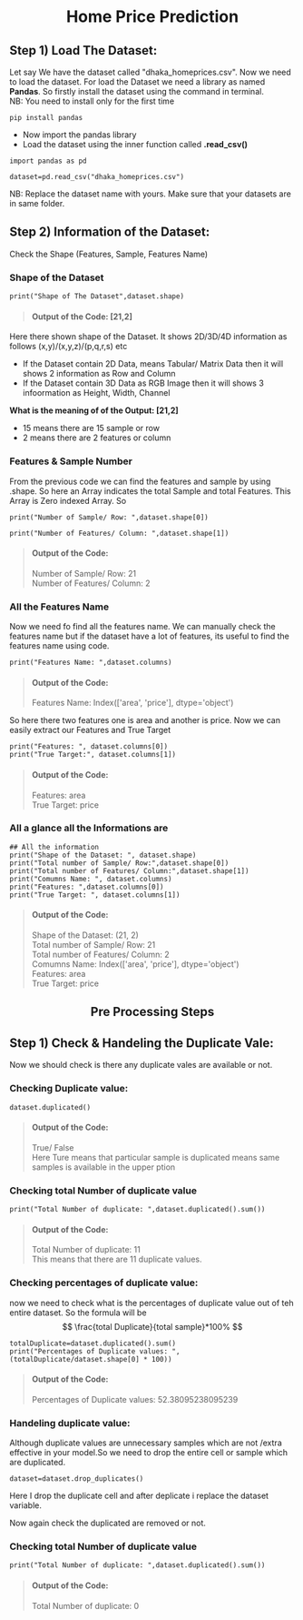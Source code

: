 <h1 align="center">Home Price Prediction</h1>

## Step 1) Load The Dataset: 
Let say We have the dataset called "dhaka_homeprices.csv". Now we need to load the dataset. For load the Dataset we need a library as named **Pandas**. So firstly install the dataset using the command in terminal.  
NB: You need to install only for the first time
```
pip install pandas
```
* Now import the pandas library
* Load the dataset using the inner function called **.read_csv()**
```
import pandas as pd

dataset=pd.read_csv("dhaka_homeprices.csv")
```
NB: Replace the dataset name with yours. Make sure that your datasets are in same folder. 

## Step 2) Information of the Dataset: 
Check the Shape (Features, Sample, Features Name)  
### **Shape of the Dataset**
```
print("Shape of The Dataset",dataset.shape)
```
>#### Output of the Code: [21,2]
Here there shown shape of the Dataset. It shows 2D/3D/4D information as follows (x,y)/(x,y,z)/(p,q,r,s) etc  
- If the Dataset contain 2D Data, means Tabular/ Matrix Data then it will shows 2 information as Row and Column  
- If the Dataset contain 3D Data as RGB Image then it will shows 3 infoormation as Height, Width, Channel  


**What is the meaning of of the Output: [21,2]**  
- 15 means there are  15 sample or row
- 2 means there are 2 features or column

### **Features & Sample Number**
From the previous code we can find the features and sample by using .shape. So here an Array indicates the total Sample and total Features. This Array is Zero indexed Array. So 
```
print("Number of Sample/ Row: ",dataset.shape[0])

print("Number of Features/ Column: ",dataset.shape[1])
```
>#### Output of the Code:
>Number of Sample/ Row: 21  
>Number of Features/ Column: 2

### **All the Features Name**
Now we need fo find all the features name. We can manually check the features name but if the dataset have a lot of features, its useful to find the features name using code. 

```
print("Features Name: ",dataset.columns)
```
>#### Output of the Code:
>Features Name:  Index(['area', 'price'], dtype='object')  

So here there two features one is area and another is price. Now we can easily extract our Features and True Target

```
print("Features: ", dataset.columns[0])
print("True Target:", dataset.columns[1])
```
>#### Output of the Code:
>Features:  area  
>True Target: price

### **All a glance all the Informations are**
```
## All the information
print("Shape of the Dataset: ", dataset.shape)
print("Total number of Sample/ Row:",dataset.shape[0])
print("Total number of Features/ Column:",dataset.shape[1])
print("Comumns Name: ", dataset.columns)
print("Features: ",dataset.columns[0])
print("True Target: ", dataset.columns[1])
```
>#### Output of the Code:
>Shape of the Dataset:  (21, 2)  
>Total number of Sample/ Row: 21  
>Total number of Features/ Column: 2  
>Comumns Name:  Index(['area', 'price'], dtype='object')  
>Features:  area  
>True Target:  price  

<h2 align="center">Pre Processing Steps</h2>

## Step 1) Check & Handeling the Duplicate Vale:  
Now we  should check is there any duplicate vales are available or not. 
### Checking Duplicate value: 
```
dataset.duplicated()
```
>#### Output of the Code:
>True/ False  
> Here Ture means that particular sample is duplicated means same samples is available in the upper ption

### Checking total Number of duplicate value
```
print("Total Number of duplicate: ",dataset.duplicated().sum())
```
>#### Output of the Code:
>Total Number of duplicate:  11  
This means that there are 11 duplicate values. 

### Checking percentages of duplicate value: 
now we need to check what is the percentages of duplicate value out of teh entire dataset. So the formula will be 
$$
\frac{total Duplicate}{total sample}*100%
$$
```
totalDuplicate=dataset.duplicated().sum()
print("Percentages of Duplicate values: ", (totalDuplicate/dataset.shape[0] * 100))
```
>#### Output of the Code:
> Percentages of Duplicate values:  52.38095238095239

### Handeling duplicate value: 
Although duplicate values are unnecessary samples which are not /extra effective in your model.So we need to drop the entire cell or sample which are duplicated. 
```
dataset=dataset.drop_duplicates()
```
Here I drop the duplicate cell and after deplicate i replace the dataset variable. 

Now again check the duplicated are removed or not. 
### Checking total Number of duplicate value
```
print("Total Number of duplicate: ",dataset.duplicated().sum())
```
>#### Output of the Code:
>Total Number of duplicate:  0  